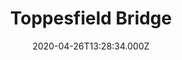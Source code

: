 ---
date: 2020-04-26T13:28:34.000Z
title: Toppesfield Bridge
latitude: 52.04077641340885
longitude: 0.9519222660170001
category: checkin
---